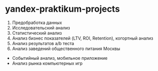 # yandex-praktikum-projects

1. Предобработка данных
2. Исследовательский анализ
3. Статистический анализ
5. Анализ бизнес показателей (LTV, ROI, Retention), когортный анализ
6. Анализ результатов a/b теста
7. Анализ заведений общественного питания Москвы 
- Событийный анализ, мобильное приложение
- Анализ рынка компьютерных игр
